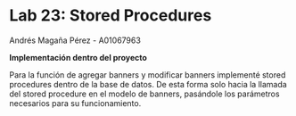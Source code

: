 # Lab 23: Stored Procedures
Andrés Magaña Pérez - A01067963

**Implementación dentro del proyecto**

Para la función de agregar banners y modificar banners implementé stored procedures
dentro de la base de datos. De esta forma solo hacia la llamada del stored procedure
en el modelo de banners, pasándole los parámetros necesarios para su funcionamiento.
